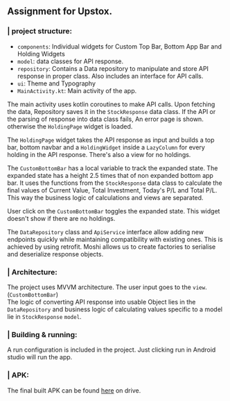 ## Assignment for Upstox.

### | project structure:

- `components`: Individual widgets for Custom Top Bar, Bottom App Bar and Holding Widgets
- `model`: data classes for API response.
- `repository`: Contains a Data repository to manipulate and store API response in proper class. Also includes an interface for API calls.
- `ui`: Theme and Typography
- `MainActivity.kt`: Main activity of the app. 

The main activity uses kotlin coroutines to make API calls. Upon fetching the data, Repository saves it in the `StockResponse` data class.
If the API or the parsing of response into data class fails, An error page is shown. otherwise the `HoldingPage` widget is loaded.

The `HoldingPage` widget takes the API response as input and builds a top bar, bottom navbar and a `HoldingWidget` inside a `LazyColumn` for every holding in the API response. There's also a view for no holdings.

The `CustomBottomBar` has a local variable to track the expanded state. The expanded state has a height 2.5 times that of non expanded bottom app bar.
It uses the functions from the `StockResponse` data class to calculate the final values of Current Value, Total Investment, Today's P/L and Total P/L.
This way the business logic of calculations and views are separated.

User click on the `CustomBottomBar` toggles the expanded state. This widget doesn't show if there are no holdings.

The `DataRepository` class and `ApiService` interface allow adding new endpoints quickly while maintaining compatibility with existing ones.
This is achieved by using retrofit. Moshi allows us to create factories to serialise and deserialize response objects.

### | Architecture:

The project uses MVVM architecture. The user input goes to the `view`. (`CustomBottomBar`)
<br>
The logic of converting API response into usable Object lies in the `DataRepository` and business logic of calculating values specific to a model lie in `StockResponse` `model`.

### | Building & running:
A run configuration is included in the project. Just clicking run in Android studio will run the app.

### | APK:
The final built APK can be found [here](https://drive.google.com/file/d/1v82KcWfH-VLrRhKtgVMr8t_eEIAK400t/view?usp=sharing) on drive.
